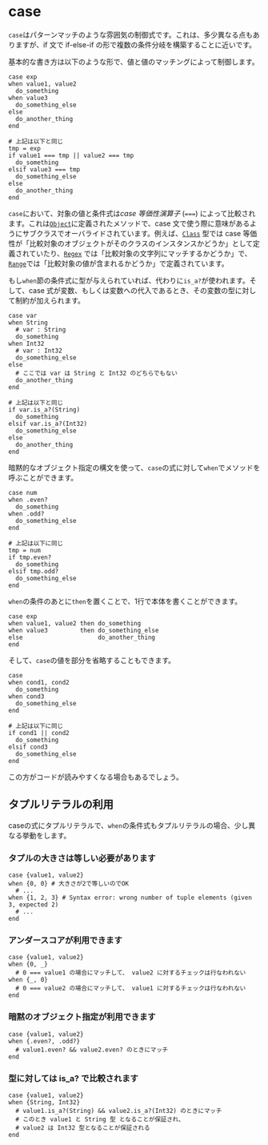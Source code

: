 # case

`case`はパターンマッチのような雰囲気の制御式です。これは、多少異なる点もありますが、if 文で if-else-if の形で複数の条件分岐を構築することに近いです。

基本的な書き方は以下のような形で、値と値のマッチングによって制御します。

```crystal
case exp
when value1, value2
  do_something
when value3
  do_something_else
else
  do_another_thing
end

# 上記は以下と同じ
tmp = exp
if value1 === tmp || value2 === tmp
  do_something
elsif value3 === tmp
  do_something_else
else
  do_another_thing
end
```

`case`において、対象の値と条件式は*case 等価性演算子* (`===`) によって比較されます。これは[`Object`](https://crystal-lang.org/api/Object.html#%3D%3D%3D%28other%29-instance-method)に定義されたメソッドで、case 文で使う際に意味があるようにサブクラスでオーバライドされています。例えば、[`Class`](https://crystal-lang.org/api/Class.html#%3D%3D%3D%28other%29-instance-method) 型では case 等価性が「比較対象のオブジェクトがそのクラスのインスタンスかどうか」として定義されていたり、[`Regex`](https://crystal-lang.org/api/Regex.html#%3D%3D%3D%28other%3AString%29-instance-method) では「比較対象の文字列にマッチするかどうか」で、[`Range`](https://crystal-lang.org/api/Range.html#%3D%3D%3D%28value%29-instance-method)では「比較対象の値が含まれるかどうか」で定義されています。

もし`when`節の条件式に型が与えられていれば、代わりに`is_a?`が使われます。そして、case 式が変数、もしくは変数への代入であるとき、その変数の型に対して制約が加えられます。

```crystal
case var
when String
  # var : String
  do_something
when Int32
  # var : Int32
  do_something_else
else
  # ここでは var は String と Int32 のどちらでもない
  do_another_thing
end

# 上記は以下と同じ
if var.is_a?(String)
  do_something
elsif var.is_a?(Int32)
  do_something_else
else
  do_another_thing
end
```

暗黙的なオブジェクト指定の構文を使って、`case`の式に対して`when`でメソッドを呼ぶことができます。

```crystal
case num
when .even?
  do_something
when .odd?
  do_something_else
end

# 上記は以下に同じ
tmp = num
if tmp.even?
  do_something
elsif tmp.odd?
  do_something_else
end
```

`when`の条件のあとに`then`を置くことで、1行で本体を書くことができます。

```crystal
case exp
when value1, value2 then do_something
when value3         then do_something_else
else                     do_another_thing
end
```

そして、`case`の値を部分を省略することもできます。

```crystal
case
when cond1, cond2
  do_something
when cond3
  do_something_else
end

# 上記は以下に同じ
if cond1 || cond2
  do_something
elsif cond3
  do_something_else
end
```

この方がコードが読みやすくなる場合もあるでしょう。

## タプルリテラルの利用

caseの式にタプルリテラルで、`when`の条件式もタプルリテラルの場合、少し異なる挙動をします。

### タプルの大きさは等しい必要があります

```crystal
case {value1, value2}
when {0, 0} # 大きさが2で等しいのでOK
  # ...
when {1, 2, 3} # Syntax error: wrong number of tuple elements (given 3, expected 2)
  # ...
end
```

### アンダースコアが利用できます

```crystal
case {value1, value2}
when {0, _}
  # 0 === value1 の場合にマッチして、 value2 に対するチェックは行なわれない
when {_, 0}
  # 0 === value2 の場合にマッチして、 value1 に対するチェックは行なわれない
end
```

### 暗黙のオブジェクト指定が利用できます

```crystal
case {value1, value2}
when {.even?, .odd?}
  # value1.even? && value2.even? のときにマッチ
end
```

### 型に対しては is_a? で比較されます

```crystal
case {value1, value2}
when {String, Int32}
  # value1.is_a?(String) && value2.is_a?(Int32) のときにマッチ
  # このとき value1 と String 型 となることが保証され、
  # value2 は Int32 型となることが保証される
end
```
